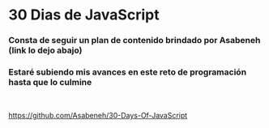 <h1>30 Dias de JavaScript</h1>

<h3>Consta de seguir un plan de contenido brindado por Asabeneh (link lo dejo abajo)</h3>
<h3>Estaré subiendo mis avances en este reto de programación hasta que lo culmine</h3>

<br/>

https://github.com/Asabeneh/30-Days-Of-JavaScript
